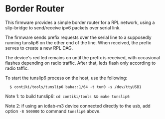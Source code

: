 Border Router
=============

This firmware provides a simple border router for a RPL network,
using a slip-bridge to send/receive ipv6 packets over serial link.

The firmware sends prefix requests over the serial line to a
supposedly running tunslip6 on the other end of the line.
When received, the prefix serves to create a new RPL DAG.

The device's red led remains on until the prefix is received,
with occasional flashes depending on radio traffic.  After that,
leds flash only according to radio taffic.

To start the tunslip6 process on the host, use the following:
```
  $ contiki/tools/tunslip6 baba::1/64 -t tun0 -s /dev/ttyUSB1
```

Note 1: to build tunslip6: ``cd contiki/tools && make tunslip6``

Note 2: if using an iotlab-m3 device connected directly to the
usb, add option ``-B 500000`` to command ``tunslip6`` above.
